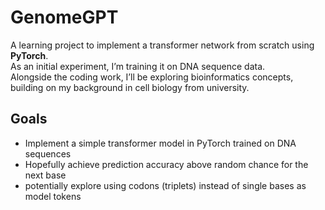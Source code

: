 # GenomeGPT

A learning project to implement a transformer network from scratch using **PyTorch**.  
As an initial experiment, I’m training it on DNA sequence data.  
Alongside the coding work, I’ll be exploring bioinformatics concepts, building on my background in cell biology from university.

## Goals
- Implement a simple transformer model in PyTorch trained on DNA sequences  
- Hopefully achieve prediction accuracy above random chance for the next base  
- potentially explore using codons (triplets) instead of single bases as model tokens
